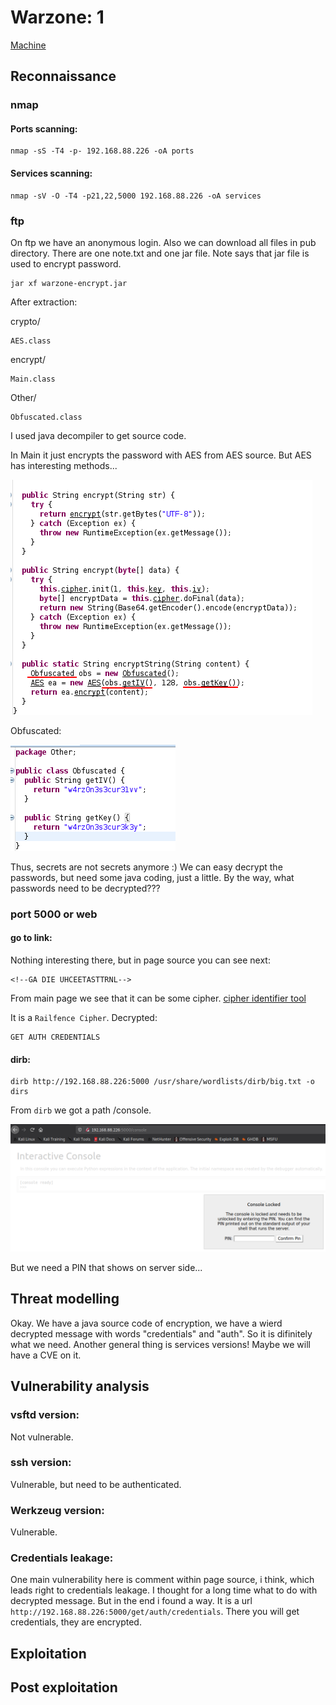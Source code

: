 # Warzone: 1

[Machine](https://www.vulnhub.com/entry/warzone-1,589/ "https://www.vulnhub.com/entry/warzone-1,589/")

## Reconnaissance

### nmap

#### Ports scanning:
```
nmap -sS -T4 -p- 192.168.88.226 -oA ports
```
#### Services scanning:
```
nmap -sV -O -T4 -p21,22,5000 192.168.88.226 -oA services
```

### ftp

On ftp we have an anonymous login. Also we can download all files in pub directory.
There are one note.txt and one jar file. Note says that jar file is used to encrypt password.
```
jar xf warzone-encrypt.jar
```
After extraction:

crypto/

	AES.class

encrypt/

	Main.class

Other/

	Obfuscated.class 

I used java decompiler to get source code.

In Main it just encrypts the password with AES from AES source. But AES has interesting methods...

![aes](screenshots/aes.png)

Obfuscated:

![obfuscated](screenshots/obfuscated.png)

Thus, secrets are not secrets anymore :)
We can easy decrypt the passwords, but need some java coding, just a little.
By the way, what passwords need to be decrypted???

### port 5000 or web

#### go to link:

Nothing interesting there, but in page source you can see next:
```
<!--GA DIE UHCEETASTTRNL-->
```
From main page we see that it can be some cipher. [cipher identifier tool](https://www.boxentriq.com/code-breaking/cipher-identifier#railfence-cipher "https://www.boxentriq.com/code-breaking/cipher-identifier#railfence-cipher")

It is a `Railfence Cipher`. Decrypted:
```
GET AUTH CREDENTIALS
```

#### dirb:
```
dirb http://192.168.88.226:5000 /usr/share/wordlists/dirb/big.txt -o dirs
```

From `dirb` we got a path /console.

![console](screenshots/console.png)

But we need a PIN that shows on server side...

## Threat modelling

Okay. We have a java source code of encryption, we have a wierd decrypted message with words "credentials" and "auth". So it is difinitely what we need. Another general thing is services versions! Maybe we will have a CVE on it.

## Vulnerability analysis

### vsftd version:

Not vulnerable.

### ssh version:

Vulnerable, but need to be authenticated.

### Werkzeug version:

Vulnerable.

### Credentials leakage:

One main vulnerability here is comment within page source, i think, which leads right to credentials leakage. I thought for a long time what to do with decrypted message. But in the end i found a way. It is a url `http://192.168.88.226:5000/get/auth/credentials`. There you will get credentials, they are encrypted.

## Exploitation



## Post exploitation
